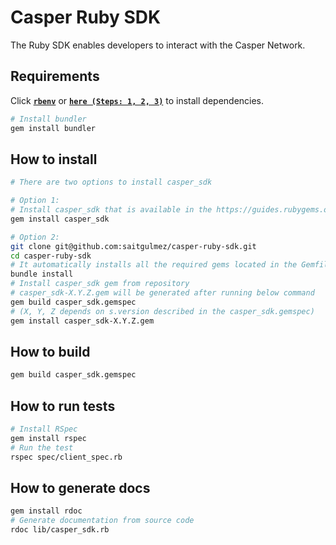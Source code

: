# Casper Ruby SDK
The Ruby SDK enables developers to interact with the Casper Network.

## Requirements
Click [**```rbenv```**](https://github.com/rbenv/rbenv) or [**```here (Steps: 1, 2, 3)```**](https://www.digitalocean.com/community/tutorials/how-to-install-ruby-on-rails-with-rbenv-on-ubuntu-20-04) to install dependencies.

```bash
# Install bundler
gem install bundler
```
## How to install

```bash
# There are two options to install casper_sdk

# Option 1:
# Install casper_sdk that is available in the https://guides.rubygems.org/
gem install casper_sdk

# Option 2:
git clone git@github.com:saitgulmez/casper-ruby-sdk.git
cd casper-ruby-sdk
# It automatically installs all the required gems located in the Gemfile
bundle install
# Install casper_sdk gem from repository
# casper_sdk-X.Y.Z.gem will be generated after running below command
gem build casper_sdk.gemspec
# (X, Y, Z depends on s.version described in the casper_sdk.gemspec)
gem install casper_sdk-X.Y.Z.gem
```

## How to build
```bash
gem build casper_sdk.gemspec
```

## How to run tests
```bash
# Install RSpec
gem install rspec
# Run the test
rspec spec/client_spec.rb
```

## How to generate docs
```bash
gem install rdoc
# Generate documentation from source code
rdoc lib/casper_sdk.rb
```
